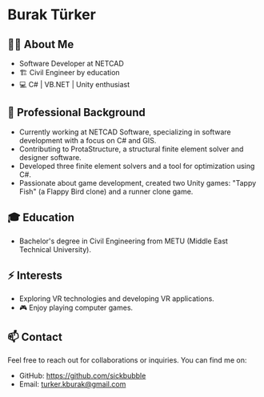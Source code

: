 # Burak Türker

## 👨‍💻 About Me

- Software Developer at NETCAD
- 🏗️ Civil Engineer by education
- 💻 C# | VB.NET | Unity enthusiast

## 🚀 Professional Background

- Currently working at NETCAD Software, specializing in software development with a focus on C# and GIS.
- Contributing to ProtaStructure, a structural finite element solver and designer software.
- Developed three finite element solvers and a tool for optimization using C#.
- Passionate about game development, created two Unity games: "Tappy Fish" (a Flappy Bird clone) and a runner clone game.

## 🎓 Education

- Bachelor's degree in Civil Engineering from METU (Middle East Technical University).

## ⚡ Interests

- Exploring VR technologies and developing VR applications.
- 🎮 Enjoy playing computer games.

## 📫 Contact

Feel free to reach out for collaborations or inquiries. You can find me on:

- GitHub: https://github.com/sickbubble
- Email: turker.kburak@gmail.com
